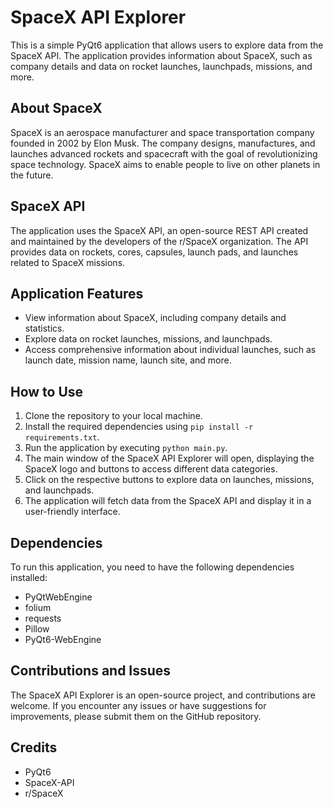 # SpaceX API Explorer

This is a simple PyQt6 application that allows users to explore data from the SpaceX API. The application provides information about SpaceX, such as company details and data on rocket launches, launchpads, missions, and more.

## About SpaceX
SpaceX is an aerospace manufacturer and space transportation company founded in 2002 by Elon Musk. The company designs, manufactures, and launches advanced rockets and spacecraft with the goal of revolutionizing space technology. SpaceX aims to enable people to live on other planets in the future.

## SpaceX API
The application uses the SpaceX API, an open-source REST API created and maintained by the developers of the r/SpaceX organization. The API provides data on rockets, cores, capsules, launch pads, and launches related to SpaceX missions.

## Application Features
- View information about SpaceX, including company details and statistics.
- Explore data on rocket launches, missions, and launchpads.
- Access comprehensive information about individual launches, such as launch date, mission name, launch site, and more.

## How to Use
1. Clone the repository to your local machine.
2. Install the required dependencies using `pip install -r requirements.txt`.
3. Run the application by executing `python main.py`.
4. The main window of the SpaceX API Explorer will open, displaying the SpaceX logo and buttons to access different data categories.
5. Click on the respective buttons to explore data on launches, missions, and launchpads.
6. The application will fetch data from the SpaceX API and display it in a user-friendly interface.

## Dependencies
To run this application, you need to have the following dependencies installed:
- PyQtWebEngine
- folium
- requests
- Pillow
- PyQt6-WebEngine

## Contributions and Issues
The SpaceX API Explorer is an open-source project, and contributions are welcome. If you encounter any issues or have suggestions for improvements, please submit them on the GitHub repository.

## Credits
- PyQt6
- SpaceX-API
- r/SpaceX
